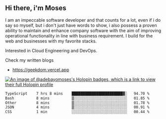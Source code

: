 ## Hi there, i'm Moses

I am an impeccable software developer and that counts for a lot, even if i do say so myself, but i don't just have words to show, i also possess a proven ability to maintain and enhance company software with the aim of improving operational functionality in line with business requirement. I build for the web and businesses with my favorite stacks.

Interested in Cloud Engineering and DevOps.

Check my written blogs
- https://geekdom.vercel.app

[![An image of @adebayomoses's Holopin badges, which is a link to view their full Holopin profile](https://holopin.me/adebayomoses)](https://holopin.io/@adebayomoses)

<!--START_SECTION:waka-->

```txt
TypeScript    7 hrs 8 mins    ███████████████████████▓░   94.70 %
Bash          8 mins          ▒░░░░░░░░░░░░░░░░░░░░░░░░   01.85 %
Other         8 mins          ▒░░░░░░░░░░░░░░░░░░░░░░░░   01.78 %
JSON          4 mins          ▒░░░░░░░░░░░░░░░░░░░░░░░░   00.91 %
CSS           1 min           ░░░░░░░░░░░░░░░░░░░░░░░░░   00.44 %
```

<!--END_SECTION:waka-->
